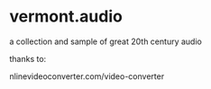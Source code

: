 # vermont.audio
a collection and sample of great 20th century audio


thanks to:  

nlinevideoconverter.com/video-converter